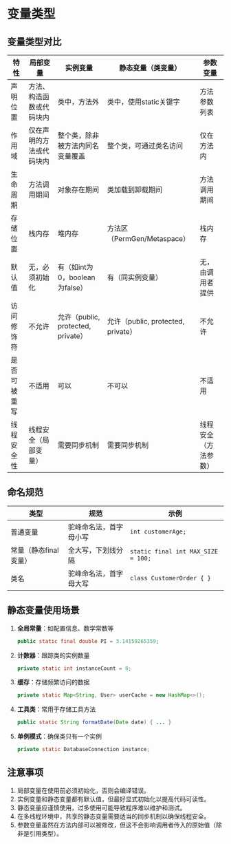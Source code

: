 # 变量类型

## 变量类型对比

| 特性 | 局部变量 | 实例变量 | 静态变量（类变量） | 参数变量 |
|------|---------|----------|-------------------|---------|
| 声明位置 | 方法、构造函数或代码块内 | 类中，方法外 | 类中，使用static关键字 | 方法参数列表 |
| 作用域 | 仅在声明的方法或代码块内 | 整个类，除非被方法内同名变量覆盖 | 整个类，可通过类名访问 | 仅在方法内 |
| 生命周期 | 方法调用期间 | 对象存在期间 | 类加载到卸载期间 | 方法调用期间 |
| 存储位置 | 栈内存 | 堆内存 | 方法区（PermGen/Metaspace） | 栈内存 |
| 默认值 | 无，必须初始化 | 有（如int为0，boolean为false） | 有（同实例变量） | 无，由调用者提供 |
| 访问修饰符 | 不允许 | 允许（public, protected, private） | 允许（public, protected, private） | 不允许 |
| 是否可被重写 | 不适用 | 可以 | 不可以 | 不适用 |
| 线程安全性 | 线程安全（局部变量） | 需要同步机制 | 需要同步机制 | 线程安全（方法参数） |

## 命名规范

| 类型 | 规范 | 示例 |
|------|------|------|
| 普通变量 | 驼峰命名法，首字母小写 | `int customerAge;` |
| 常量（静态final变量） | 全大写，下划线分隔 | `static final int MAX_SIZE = 100;` |
| 类名 | 驼峰命名法，首字母大写 | `class CustomerOrder { }` |

## 静态变量使用场景

1. **全局常量**：如配置信息、数学常数等

   ```java
   public static final double PI = 3.14159265359;
   ```

2. **计数器**：跟踪类的实例数量

   ```java
   private static int instanceCount = 0;
   ```

3. **缓存**：存储频繁访问的数据

   ```java
   private static Map<String, User> userCache = new HashMap<>();
   ```

4. **工具类**：常用于存储工具方法

   ```java
   public static String formatDate(Date date) { ... }
   ```

5. **单例模式**：确保类只有一个实例

   ```java
   private static DatabaseConnection instance;
   ```

## 注意事项

1. 局部变量在使用前必须初始化，否则会编译错误。
2. 实例变量和静态变量都有默认值，但最好显式初始化以提高代码可读性。
3. 静态变量应谨慎使用，过多使用可能导致程序难以维护和测试。
4. 在多线程环境中，共享的静态变量需要适当的同步机制以确保线程安全。
5. 参数变量虽然在方法内部可以被修改，但这不会影响调用者传入的原始值（除非是引用类型）。
